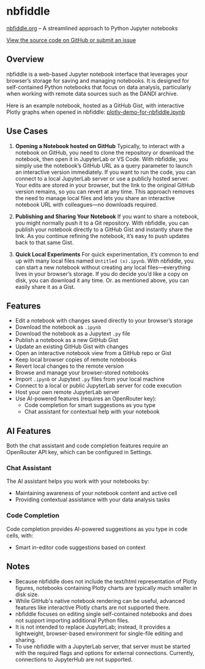 # nbfiddle

[nbfiddle.org](https://nbfiddle.org) – A streamlined approach to Python Jupyter notebooks

[View the source code on GitHub or submit an issue](https://github.com/flatironinstitute/nbfiddle)

## Overview

nbfiddle is a web-based Jupyter notebook interface that leverages your browser’s storage for saving and managing notebooks. It is designed for self-contained Python notebooks that focus on data analysis, particularly when working with remote data sources such as the DANDI archive.

Here is an example notebook, hosted as a GitHub Gist, with interactive Plotly graphs when opened in nbfiddle: [plotly-demo-for-nbfiddle.ipynb](https://nbfiddle.org/?url=https://gist.github.com/magland/366cfffb025dd3cfee27e5cadb3d7f53%23file-plotly-demo-for-nbfiddle-ipynb)

## Use Cases

1. **Opening a Notebook hosted on GitHub**
   Typically, to interact with a notebook on GitHub, you need to clone the repository or download the notebook, then open it in JupyterLab or VS Code. With nbfiddle, you simply use the notebook’s GitHub URL as a query parameter to launch an interactive version immediately. If you want to run the code, you can connect to a local JupyterLab server or use a publicly hosted server. Your edits are stored in your browser, but the link to the original GitHub version remains, so you can revert at any time. This approach removes the need to manage local files and lets you share an interactive notebook URL with colleagues—no downloads required.

2. **Publishing and Sharing Your Notebook**
   If you want to share a notebook, you might normally push it to a Git repository. With nbfiddle, you can publish your notebook directly to a GitHub Gist and instantly share the link. As you continue refining the notebook, it’s easy to push updates back to that same Gist.

3. **Quick Local Experiments**
   For quick experimentation, it’s common to end up with many local files named `Untitled (x).ipynb`. With nbfiddle, you can start a new notebook without creating any local files—everything lives in your browser’s storage. If you do decide you’d like a copy on disk, you can download it any time. Or. as mentioned above, you can easily share it as a Gist.

## Features

- Edit a notebook with changes saved directly to your browser’s storage
- Download the notebook as `.ipynb`
- Download the notebook as a Jupytext `.py` file
- Publish a notebook as a new GitHub Gist
- Update an existing GitHub Gist with changes
- Open an interactive notebook view from a GitHub repo or Gist
- Keep local browser copies of remote notebooks
- Revert local changes to the remote version
- Browse and manage your browser-stored notebooks
- Import `.ipynb` or Jupytext `.py` files from your local machine
- Connect to a local or public JupyterLab server for code execution
- Host your own remote JupyterLab server
- Use AI-powered features (requires an OpenRouter key):
  - Code completion for smart suggestions as you type
  - Chat assistant for contextual help with your notebook

## AI Features

Both the chat assistant and code completion features require an OpenRouter API key, which can be configured in Settings.

### Chat Assistant
The AI assistant helps you work with your notebooks by:
- Maintaining awareness of your notebook content and active cell
- Providing contextual assistance with your data analysis tasks

### Code Completion
Code completion provides AI-powered suggestions as you type in code cells, with:
- Smart in-editor code suggestions based on context

## Notes

- Because nbfiddle does not include the text/html representation of Plotly figures, notebooks containing Plotly charts are typically much smaller in disk size.
- While GitHub's native notebook rendering can be useful, advanced features like interactive Plotly charts are not supported there.
- nbfiddle focuses on editing single self-contained notebooks and does not support importing additional Python files.
- It is not intended to replace JupyterLab; instead, it provides a lightweight, browser-based environment for single-file editing and sharing.
- To use nbfiddle with a JupyterLab server, that server must be started with the required flags and options for external connections. Currently, connections to JupyterHub are not supported.

